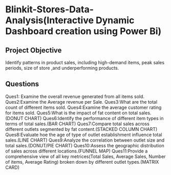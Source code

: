 # Blinkit-Stores-Data-Analysis(Interactive Dynamic Dashboard creation using Power Bi)

## Project Objective

Identify patterns in product sales, including high-demand items, peak sales periods, size of store ,and underperforming products.  

## Questions

Ques1: Examine the overall revenue generated from all items sold.
Ques2:Examine the Average revenue per Sale.
Ques3:What are the total count of different  items sold.
Ques4:Examine the average customer rating for items sold.
Ques5:What is the impact of fat content on total sales.(DONUT CHART)
Ques6:Identify the performance of different item types in terms of total sales.(BAR CHART)
Ques7:Compare total sales across different outlets segmented by fat content.(STACKED COLUMN CHART)
Ques8:Evaluate hoe the age of type of outlet establishment influence total sales.(LINE CHART)
Ques9:Analyze the correlation between outlet size and total sales.(DONUT/PIE CHART)
Ques10:Assess the geographic distribution of sales across different locations.(FUNNEL MAP)
Ques11:Provide a comprehensive view of all key metrices(Total Sales, Average Sales, Number of items, Average Rating) broken down by different outlet types.(MATRIX CARD)
